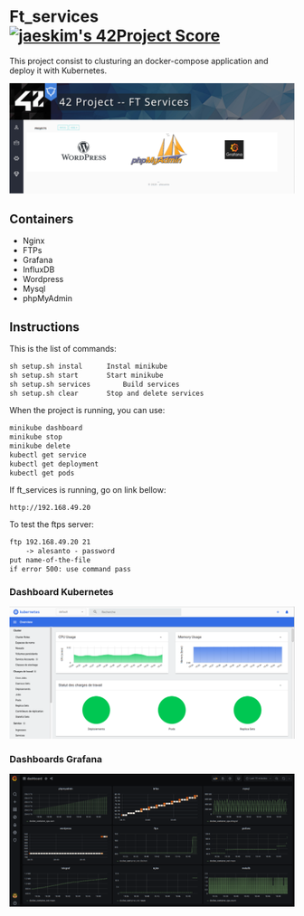 # Ft_services [![jaeskim's 42Project Score](https://badge42.herokuapp.com/api/project/alesanto/ft_services)](https://github.com/JaeSeoKim/badge42)

This project consist to clusturing an docker-compose application and deploy it with Kubernetes. 

![screen](https://github.com/AlexDos-42/Ft_services/blob/main/img_readme/Capture%20d%E2%80%99e%CC%81cran%202020-11-28%20a%CC%80%2018.50.24.png)

## Containers

- Nginx
- FTPs
- Grafana
- InfluxDB
- Wordpress
- Mysql
- phpMyAdmin

## Instructions

This is the list of commands:

	sh setup.sh instal		Instal minikube
	sh setup.sh start		Start minikube
	sh setup.sh services		Build services
	sh setup.sh clear		Stop and delete services

When the project is running, you can use:

	minikube dashboard
	minikube stop
	minikube delete
	kubectl get service
	kubectl get deployment
	kubectl get pods

If ft_services is running, go on link bellow:

	http://192.168.49.20

To test the ftps server:

	ftp 192.168.49.20 21
		-> alesanto - password
	put name-of-the-file
	if error 500: use command pass
	
### Dashboard Kubernetes

![screen](https://github.com/AlexDos-42/Ft_services/blob/main/img_readme/Capture%20d%E2%80%99e%CC%81cran%202020-11-28%20a%CC%80%2018.49.47.png)

### Dashboards Grafana

![screen](https://github.com/AlexDos-42/Ft_services/blob/main/img_readme/Capture%20d%E2%80%99e%CC%81cran%202020-11-28%20a%CC%80%2018.56.48.png)
